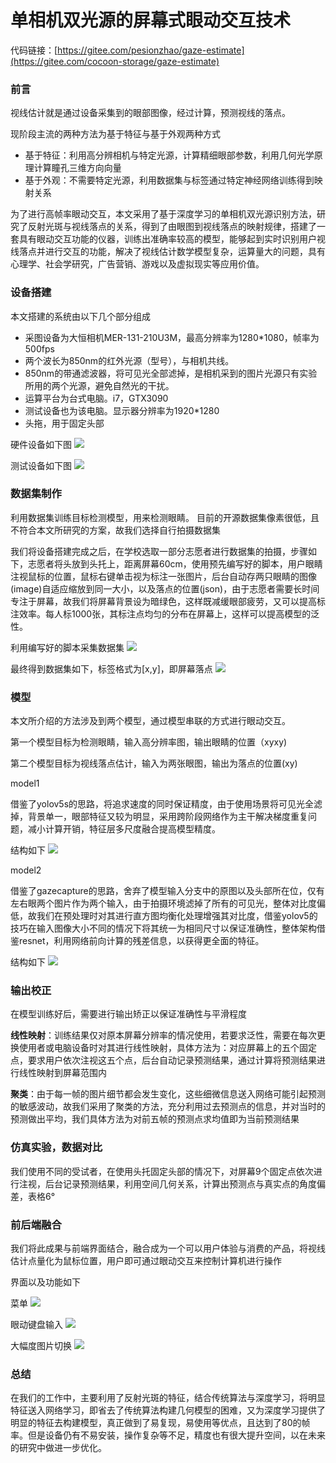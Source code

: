 # 单相机双光源的屏幕式眼动交互技术

代码链接：[https://gitee.com/pesionzhao/gaze-estimate](https://gitee.com/cocoon-storage/gaze-estimate)

### 前言

视线估计就是通过设备采集到的眼部图像，经过计算，预测视线的落点。

现阶段主流的两种方法为基于特征与基于外观两种方式

- 基于特征：利用高分辨相机与特定光源，计算精细眼部参数，利用几何光学原理计算瞳孔三维方向向量
- 基于外观：不需要特定光源，利用数据集与标签通过特定神经网络训练得到映射关系

为了进行高帧率眼动交互，本文采用了基于深度学习的单相机双光源识别方法，研究了反射光斑与视线落点的关系，得到了由眼图到视线落点的映射规律，搭建了一套具有眼动交互功能的仪器，训练出准确率较高的模型，能够起到实时识别用户视线落点并进行交互的功能，解决了视线估计数学模型复杂，运算量大的问题，具有心理学、社会学研究，广告营销、游戏以及虚拟现实等应用价值。

### 设备搭建

本文搭建的系统由以下几个部分组成

- 采图设备为大恒相机MER-131-210U3M，最高分辨率为1280*1080，帧率为500fps
- 两个波长为850nm的红外光源（型号），与相机共线。
- 850nm的带通滤波器，将可见光全部滤掉，是相机采到的图片光源只有实验所用的两个光源，避免自然光的干扰。
- 运算平台为台式电脑。i7，GTX3090
- 测试设备也为该电脑。显示器分辨率为1920*1280
- 头拖，用于固定头部

硬件设备如下图
![](./img/%E7%A1%AC%E4%BB%B6.png)

测试设备如下图
![](./img/%E6%B5%8B%E8%AF%95%E8%AE%BE%E5%A4%87.png)

### 数据集制作

利用数据集训练目标检测模型，用来检测眼睛。
目前的开源数据集像素很低，且不符合本文所研究的方案，故我们选择自行拍摄数据集

我们将设备搭建完成之后，在学校选取一部分志愿者进行数据集的拍摄，步骤如下，志愿者将头放到头托上，距离屏幕60cm，使用预先编写好的脚本，用户眼睛注视鼠标的位置，鼠标右键单击视为标注一张图片，后台自动存两只眼睛的图像(image)自适应缩放到同一大小，以及落点的位置(json)，由于志愿者需要长时间专注于屏幕，故我们将屏幕背景设为暗绿色，这样既减缓眼部疲劳，又可以提高标注效率。每人标1000张，其标注点均匀的分布在屏幕上，这样可以提高模型的泛性。

利用编写好的脚本采集数据集
![](./img/%E6%A0%87%E6%B3%A8%E8%AE%AD%E7%BB%83.png)

最终得到数据集如下，标签格式为[x,y]，即屏幕落点
![](./img/%E6%95%B0%E6%8D%AE%E9%9B%86.png)

### 模型

本文所介绍的方法涉及到两个模型，通过模型串联的方式进行眼动交互。

第一个模型目标为检测眼睛，输入高分辨率图，输出眼睛的位置（xyxy)

第二个模型目标为视线落点估计，输入为两张眼图，输出为落点的位置(xy)

model1

借鉴了yolov5s的思路，将追求速度的同时保证精度，由于使用场景将可见光全滤掉，背景单一，眼部特征又较为明显，采用跨阶段网络作为主干解决梯度重复问题，减小计算开销，特征层多尺度融合提高模型精度。

结构如下
![](./img/model1.png)

model2

借鉴了gazecapture的思路，舍弃了模型输入分支中的原图以及头部所在位，仅有左右眼两个图片作为两个输入，由于拍摄环境滤掉了所有的可见光，整体对比度偏低，故我们在预处理时对其进行直方图均衡化处理增强其对比度，借鉴yolov5的技巧在输入图像大小不同的情况下将其统一为相同尺寸以保证准确性，整体架构借鉴resnet，利用网络前向计算的残差信息，以获得更全面的特征。

结构如下
![](./img/model2.png)


### 输出校正

在模型训练好后，需要进行输出矫正以保证准确性与平滑程度

**线性映射**：训练结果仅对原本屏幕分辨率的情况使用，若要求泛性，需要在每次更换使用者或电脑设备时对其进行线性映射，具体方法为：对应屏幕上的五个固定点，要求用户依次注视这五个点，后台自动记录预测结果，通过计算将预测结果进行线性映射到屏幕范围内

**聚类**：由于每一帧的图片细节都会发生变化，这些细微信息送入网络可能引起预测的敏感波动，故我们采用了聚类的方法，充分利用过去预测点的信息，并对当时的预测做出平均，我们具体方法为对前五帧的预测点求均值即为当前预测结果

### 仿真实验，数据对比

我们使用不同的受试者，在使用头托固定头部的情况下，对屏幕9个固定点依次进行注视，后台记录预测结果，利用空间几何关系，计算出预测点与真实点的角度偏差，表格6°


### 前后端融合

我们将此成果与前端界面结合，融合成为一个可以用户体验与消费的产品，将视线估计点量化为鼠标位置，用户即可通过眼动交互来控制计算机进行操作

界面以及功能如下

菜单
![](./img/%E8%8F%9C%E5%8D%95.png)

眼动键盘输入
![](./img/%E7%9C%BC%E5%8A%A8%E9%94%AE%E7%9B%98.png)

大幅度图片切换
![](./img/%E5%9B%BE%E7%89%87%E5%88%87%E6%8D%A2.png)
### 总结

在我们的工作中，主要利用了反射光斑的特征，结合传统算法与深度学习，将明显特征送入网络学习，即省去了传统算法构建几何模型的困难，又为深度学习提供了明显的特征去构建模型，真正做到了易复现，易使用等优点，且达到了80的帧率。但是设备仍有不易安装，操作复杂等不足，精度也有很大提升空间，以在未来的研究中做进一步优化。
